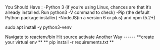 You Should Have :
-Python 3 (if you’re using Linux, chances are that it’s already installed. Run python3 -V command to check)
-Pip (the default Python package installer)
-NodeJS(in a version 6 or plus) and npm (5.2+)

sudo apt install -y python3-venv


Navigate to reactenv/bin 
Hit source activate 
Another Way ------
**create your virtual env **
** pip install -r requirements.txt **
